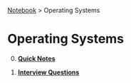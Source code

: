 <a href="../">Notebook</a> > Operating Systems

# Operating Systems



0. **<a href="./quick-notes">Quick Notes</a>**

0. **<a href="./interview-questions">Interview Questions</a>**

   

